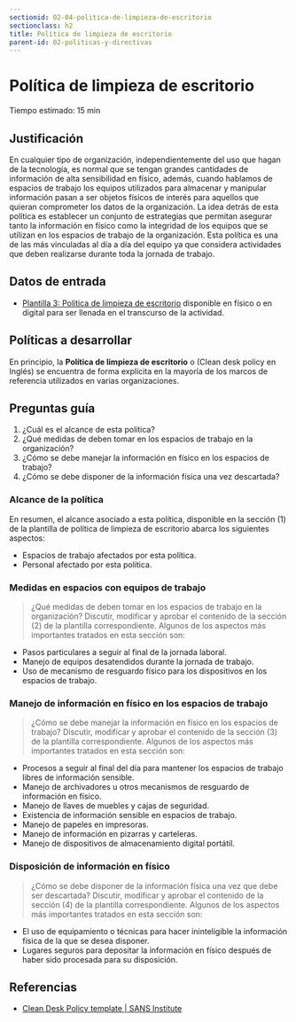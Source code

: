 ```yaml
---
sectionid: 02-04-politica-de-limpieza-de-escritorio
sectionclass: h2
title: Política de limpieza de escritorio
parent-id: 02-politicas-y-directivas
---
```

# Política de limpieza de escritorio
Tiempo estimado: 15 min

## Justificación
En cualquier tipo de organización, independientemente del uso que hagan de la tecnología, es normal que se tengan grandes cantidades de información de alta sensibilidad en físico, además, cuando hablamos de espacios de trabajo los equipos utilizados para almacenar y manipular información pasan a ser objetos físicos de interés para aquellos que quieran comprometer los datos de la organización. La idea detrás de esta política es establecer un conjunto de estrategias que permitan asegurar tanto la información en físico como la integridad de los equipos que se utilizan en los espacios de trabajo de la organización. Esta política es una de las más vinculadas al día a día del equipo ya que considera actividades que deben realizarse durante toda la jornada de trabajo.

## Datos de entrada
* [Plantilla 3: Política de limpieza de escritorio](https://sdamanual.org/es/plantillas/p3) disponible en físico o en digital para ser llenada en el transcurso de la actividad.

## Políticas a desarrollar
En principio, la **Política de limpieza de escritorio** o (Clean desk policy en Inglés) se encuentra de forma explícita en la mayoría de los marcos de referencia utilizados en varias organizaciones.

## Preguntas guía
1. ¿Cuál es el alcance de esta política?
2. ¿Qué medidas de deben tomar en los espacios de trabajo en la organización?
3. ¿Cómo se debe manejar la información en físico en los espacios de trabajo?
4. ¿Cómo se debe disponer de la información física una vez descartada?


### Alcance de la política
En resumen, el alcance asociado a esta política, disponible en la sección (1) de la plantilla de política de limpieza de escritorio abarca los siguientes aspectos:
* Espacios de trabajo afectados por esta política.
* Personal afectado por esta política.

### Medidas en espacios con equipos de trabajo
> ¿Qué medidas de deben tomar en los espacios de trabajo en la organización?
Discutir, modificar y aprobar el contenido de la sección (2) de la plantilla correspondiente. Algunos de los aspectos más importantes tratados en esta sección son:
* Pasos particulares a seguir al final de la jornada laboral.
* Manejo de equipos desatendidos durante la jornada de trabajo.
* Uso de mecanismo de resguardo físico para los dispositivos en los espacios de trabajo.

### Manejo de información en físico en los espacios de trabajo
> ¿Cómo se debe manejar la información en físico en los espacios de trabajo?
Discutir, modificar y aprobar el contenido de la sección (3) de la plantilla correspondiente. Algunos de los aspectos más importantes tratados en esta sección son:

* Procesos a seguir al final del día para mantener los espacios de trabajo libres de información sensible.  
* Manejo de archivadores u otros mecanismos de resguardo de información en físico.
* Manejo de llaves de muebles y cajas de seguridad.
* Existencia de información sensible en espacios de trabajo.
* Manejo de papeles en impresoras.
* Manejo de información en pizarras y carteleras.
* Manejo de dispositivos de almacenamiento digital portátil.

### Disposición de información en físico
> ¿Cómo se debe disponer de la información física una vez que debe ser descartada?
Discutir, modificar y aprobar el contenido de la sección (4) de la plantilla correspondiente. Algunos de los aspectos más importantes tratados en esta sección son:

* El uso de equipamiento o técnicas para hacer ininteligible la información física de la que se desea disponer.
* Lugares seguros para depositar la información en físico después de haber sido procesada para su disposición.

## Referencias
* [Clean Desk Policy template | SANS Institute](https://www.sans.org/security-resources/policies/general/pdf/clean-desk-policy)
